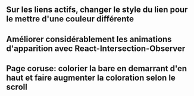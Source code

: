 ## Sur les liens actifs, changer le style du lien pour le mettre d'une couleur différente

## Améliorer considérablement les animations d'apparition avec React-Intersection-Observer

## Page coruse: colorier la bare en demarrant d'en haut et faire augmenter la coloration selon le scroll

